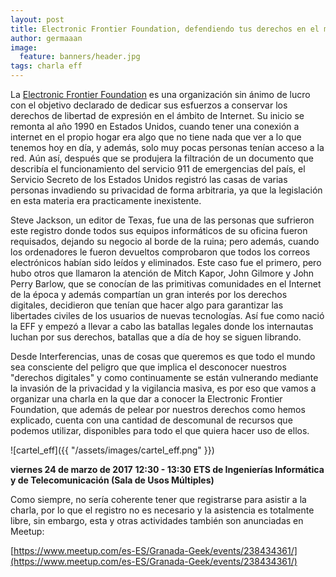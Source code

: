 ```yaml
---
layout: post
title: Electronic Frontier Foundation, defendiendo tus derechos en el mundo digital
author: germaaan
image:
  feature: banners/header.jpg
tags: charla eff
---
```


La [Electronic Frontier Foundation](https://www.eff.org/es) es una organización sin ánimo de lucro con el objetivo declarado de dedicar sus esfuerzos a conservar los derechos de libertad de expresión en el ámbito de Internet. Su inicio se remonta al año 1990 en Estados Unidos, cuando tener una conexión a internet en el propio hogar era algo que no tiene nada que ver a lo que tenemos hoy en día, y además, solo muy pocas personas tenían acceso a la red. Aún así, después que se produjera la filtración de un documento que describía el funcionamiento del servicio 911 de emergencias del país, el Servicio Secreto de los Estados Unidos registró las casas de varias personas invadiendo su privacidad de forma arbitraria, ya que la legislación en esta materia era practicamente inexistente.

Steve Jackson, un editor de Texas, fue una de las personas que sufrieron este registro donde todos sus equipos informáticos de su oficina fueron requisados, dejando su negocio al borde de la ruina; pero además, cuando los ordenadores le fueron devueltos comprobaron que todos los correos electrónicos habían sido leídos y eliminados. Este caso fue el primero, pero hubo otros que llamaron la atención de Mitch Kapor, John Gilmore y John Perry Barlow, que se conocían de las primitivas comunidades en el Internet de la época y además compartían un gran interés por los derechos digitales, decidieron que tenían que hacer algo para garantizar las libertades civiles de los usuarios de nuevas tecnologías. Así fue como nació la EFF y empezó a llevar a cabo las batallas legales donde los internautas luchan por sus derechos, batallas que a día de hoy se siguen librando.

Desde Interferencias, unas de cosas que queremos es que todo el mundo sea consciente del peligro que que implica el desconocer nuestros "derechos digitales" y como continuamente se están vulnerando mediante la invasión de la privacidad y la vigilancia masiva, es por eso que vamos a organizar una charla en la que dar a conocer la Electronic Frontier Foundation, que además de pelear por nuestros derechos como hemos explicado, cuenta con una cantidad de descomunal de recursos que podemos utilizar, disponibles para todo el que quiera hacer uso de ellos.

![cartel_eff]({{ "/assets/images/cartel_eff.png" }})

**viernes 24 de marzo de 2017**
**12:30 - 13:30**
**ETS de Ingenierías Informática y de Telecomunicación (Sala de Usos Múltiples)**

Como siempre, no sería coherente tener que registrarse para asistir a la charla, por lo que el registro no es necesario y la asistencia es totalmente libre, sin embargo, esta y otras actividades también son anunciadas en Meetup:

[https://www.meetup.com/es-ES/Granada-Geek/events/238434361/](https://www.meetup.com/es-ES/Granada-Geek/events/238434361/)

